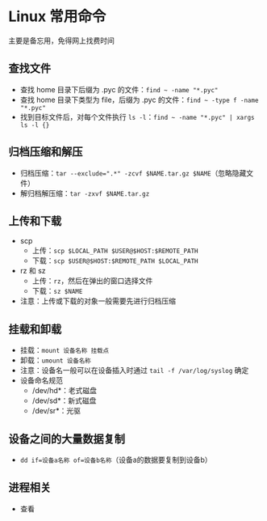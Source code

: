 # Linux 常用命令

主要是备忘用，免得网上找费时间

## 查找文件

- 查找 home 目录下后缀为 .pyc 的文件：`find ~ -name "*.pyc"`
- 查找 home 目录下类型为 file，后缀为 .pyc 的文件：`find ~ -type f -name "*.pyc"`
- 找到目标文件后，对每个文件执行 `ls -l`：`find ~ -name "*.pyc" | xargs ls -l {}`

## 归档压缩和解压

- 归档压缩：`tar --exclude=".*" -zcvf $NAME.tar.gz $NAME`（忽略隐藏文件）
- 解归档解压缩：`tar -zxvf $NAME.tar.gz`

## 上传和下载

- scp
    - 上传：`scp $LOCAL_PATH $USER@$HOST:$REMOTE_PATH`
    - 下载：`scp $USER@$HOST:$REMOTE_PATH $LOCAL_PATH`
- rz 和 sz
    - 上传：`rz`，然后在弹出的窗口选择文件
    - 下载：`sz $NAME`
- 注意：上传或下载的对象一般需要先进行归档压缩

## 挂载和卸载

- 挂载：`mount 设备名称 挂载点`
- 卸载：`umount 设备名称`
- 注意：设备名一般可以在设备插入时通过 `tail -f /var/log/syslog` 确定
- 设备命名规范
    - /dev/hd*：老式磁盘
    - /dev/sd*：新式磁盘
    - /dev/sr*：光驱

## 设备之间的大量数据复制

- `dd if=设备a名称 of=设备b名称`（设备a的数据要复制到设备b）

## 进程相关

- 查看